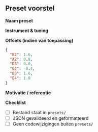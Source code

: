## Preset voorstel

**Naam preset**
<!-- bv. Guitar - Sweetened (Vintage) -->

**Instrument & tuning**
<!-- exact zoals in instruments.json -->

**Offsets (indien van toepassing)**
```json
{
  "E2": 1.6,
  "A2": 0.8,
  "D3": 0.0,
  "G3": -0.4,
  "B3": 1.6,
  "E4": 1.8
}
```

**Motivatie / referentie**
<!-- Korte uitleg waarom deze preset nuttig is -->

**Checklist**
- [ ] Bestand staat in `presets/`
- [ ] JSON gevalideerd en geformatteerd
- [ ] Geen codewijzigingen buiten `presets/`
